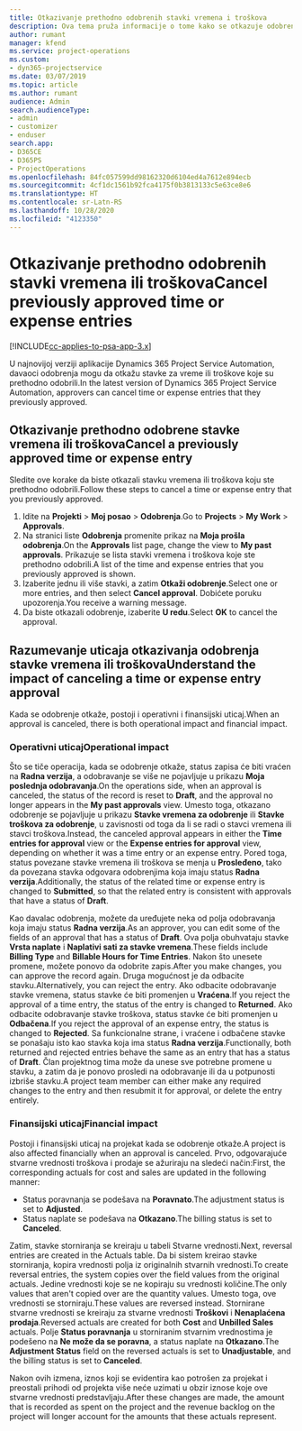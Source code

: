 ```yaml
---
title: Otkazivanje prethodno odobrenih stavki vremena i troškova
description: Ova tema pruža informacije o tome kako se otkazuje odobreno vreme projekta i transakcija troškova.
author: rumant
manager: kfend
ms.service: project-operations
ms.custom:
- dyn365-projectservice
ms.date: 03/07/2019
ms.topic: article
ms.author: rumant
audience: Admin
search.audienceType:
- admin
- customizer
- enduser
search.app:
- D365CE
- D365PS
- ProjectOperations
ms.openlocfilehash: 84fc057599dd98162320d6104ed4a7612e894ecb
ms.sourcegitcommit: 4cf1dc1561b92fca4175f0b3813133c5e63ce8e6
ms.translationtype: HT
ms.contentlocale: sr-Latn-RS
ms.lasthandoff: 10/28/2020
ms.locfileid: "4123350"
---
```

# <a name="cancel-previously-approved-time-or-expense-entries"></a><span data-ttu-id="b169e-103">Otkazivanje prethodno odobrenih stavki vremena ili troškova</span><span class="sxs-lookup"><span data-stu-id="b169e-103">Cancel previously approved time or expense entries</span></span>

[!INCLUDE[cc-applies-to-psa-app-3.x](../includes/cc-applies-to-psa-app-3x.md)]

<span data-ttu-id="b169e-104">U najnovijoj verziji aplikacije Dynamics 365 Project Service Automation, davaoci odobrenja mogu da otkažu stavke za vreme ili troškove koje su prethodno odobrili.</span><span class="sxs-lookup"><span data-stu-id="b169e-104">In the latest version of Dynamics 365 Project Service Automation, approvers can cancel time or expense entries that they previously approved.</span></span>

## <a name="cancel-a-previously-approved-time-or-expense-entry"></a><span data-ttu-id="b169e-105">Otkazivanje prethodno odobrene stavke vremena ili troškova</span><span class="sxs-lookup"><span data-stu-id="b169e-105">Cancel a previously approved time or expense entry</span></span>

<span data-ttu-id="b169e-106">Sledite ove korake da biste otkazali stavku vremena ili troškova koju ste prethodno odobrili.</span><span class="sxs-lookup"><span data-stu-id="b169e-106">Follow these steps to cancel a time or expense entry that you previously approved.</span></span>

1. <span data-ttu-id="b169e-107">Idite na **Projekti** \> **Moj posao** \> **Odobrenja**.</span><span class="sxs-lookup"><span data-stu-id="b169e-107">Go to **Projects** \> **My Work** \> **Approvals**.</span></span>
2. <span data-ttu-id="b169e-108">Na stranici liste **Odobrenja** promenite prikaz na **Moja prošla odobrenja**.</span><span class="sxs-lookup"><span data-stu-id="b169e-108">On the **Approvals** list page, change the view to **My past approvals**.</span></span> <span data-ttu-id="b169e-109">Prikazuje se lista stavki vremena i troškova koje ste prethodno odobrili.</span><span class="sxs-lookup"><span data-stu-id="b169e-109">A list of the time and expense entries that you previously approved is shown.</span></span>
3. <span data-ttu-id="b169e-110">Izaberite jednu ili više stavki, a zatim **Otkaži odobrenje**.</span><span class="sxs-lookup"><span data-stu-id="b169e-110">Select one or more entries, and then select **Cancel approval**.</span></span> <span data-ttu-id="b169e-111">Dobićete poruku upozorenja.</span><span class="sxs-lookup"><span data-stu-id="b169e-111">You receive a warning message.</span></span>
4. <span data-ttu-id="b169e-112">Da biste otkazali odobrenje, izaberite **U redu**.</span><span class="sxs-lookup"><span data-stu-id="b169e-112">Select **OK** to cancel the approval.</span></span>

## <a name="understand-the-impact-of-canceling-a-time-or-expense-entry-approval"></a><span data-ttu-id="b169e-113">Razumevanje uticaja otkazivanja odobrenja stavke vremena ili troškova</span><span class="sxs-lookup"><span data-stu-id="b169e-113">Understand the impact of canceling a time or expense entry approval</span></span>

<span data-ttu-id="b169e-114">Kada se odobrenje otkaže, postoji i operativni i finansijski uticaj.</span><span class="sxs-lookup"><span data-stu-id="b169e-114">When an approval is canceled, there is both operational impact and financial impact.</span></span>

### <a name="operational-impact"></a><span data-ttu-id="b169e-115">Operativni uticaj</span><span class="sxs-lookup"><span data-stu-id="b169e-115">Operational impact</span></span>

<span data-ttu-id="b169e-116">Što se tiče operacija, kada se odobrenje otkaže, status zapisa će biti vraćen na **Radna verzija**, a odobravanje se više ne pojavljuje u prikazu **Moja poslednja odobravanja**.</span><span class="sxs-lookup"><span data-stu-id="b169e-116">On the operations side, when an approval is canceled, the status of the record is reset to **Draft**, and the approval no longer appears in the **My past approvals** view.</span></span> <span data-ttu-id="b169e-117">Umesto toga, otkazano odobrenje se pojavljuje u prikazu **Stavke vremena za odobrenje** ili **Stavke troškova za odobrenje**, u zavisnosti od toga da li se radi o stavci vremena ili stavci troškova.</span><span class="sxs-lookup"><span data-stu-id="b169e-117">Instead, the canceled approval appears in either the **Time entries for approval** view or the **Expense entries for approval** view, depending on whether it was a time entry or an expense entry.</span></span> <span data-ttu-id="b169e-118">Pored toga, status povezane stavke vremena ili troškova se menja u **Prosleđeno**, tako da povezana stavka odgovara odobrenjima koja imaju status **Radna verzija**.</span><span class="sxs-lookup"><span data-stu-id="b169e-118">Additionally, the status of the related time or expense entry is changed to **Submitted**, so that the related entry is consistent with approvals that have a status of **Draft**.</span></span>

<span data-ttu-id="b169e-119">Kao davalac odobrenja, možete da uređujete neka od polja odobravanja koja imaju status **Radna verzija**.</span><span class="sxs-lookup"><span data-stu-id="b169e-119">As an approver, you can edit some of the fields of an approval that has a status of **Draft**.</span></span> <span data-ttu-id="b169e-120">Ova polja obuhvataju stavke **Vrsta naplate** i **Naplativi sati za stavke vremena**.</span><span class="sxs-lookup"><span data-stu-id="b169e-120">These fields include **Billing Type** and **Billable Hours for Time Entries**.</span></span> <span data-ttu-id="b169e-121">Nakon što unesete promene, možete ponovo da odobrite zapis.</span><span class="sxs-lookup"><span data-stu-id="b169e-121">After you make changes, you can approve the record again.</span></span> <span data-ttu-id="b169e-122">Druga mogućnost je da odbacite stavku.</span><span class="sxs-lookup"><span data-stu-id="b169e-122">Alternatively, you can reject the entry.</span></span> <span data-ttu-id="b169e-123">Ako odbacite odobravanje stavke vremena, status stavke će biti promenjen u **Vraćena**.</span><span class="sxs-lookup"><span data-stu-id="b169e-123">If you reject the approval of a time entry, the status of the entry is changed to **Returned**.</span></span> <span data-ttu-id="b169e-124">Ako odbacite odobravanje stavke troškova, status stavke će biti promenjen u **Odbačena**.</span><span class="sxs-lookup"><span data-stu-id="b169e-124">If you reject the approval of an expense entry, the status is changed to **Rejected**.</span></span> <span data-ttu-id="b169e-125">Sa funkcionalne strane, i vraćene i odbačene stavke se ponašaju isto kao stavka koja ima status **Radna verzija**.</span><span class="sxs-lookup"><span data-stu-id="b169e-125">Functionally, both returned and rejected entries behave the same as an entry that has a status of **Draft**.</span></span> <span data-ttu-id="b169e-126">Član projektnog tima može da unese sve potrebne promene u stavku, a zatim da je ponovo prosledi na odobravanje ili da u potpunosti izbriše stavku.</span><span class="sxs-lookup"><span data-stu-id="b169e-126">A project team member can either make any required changes to the entry and then resubmit it for approval, or delete the entry entirely.</span></span>

### <a name="financial-impact"></a><span data-ttu-id="b169e-127">Finansijski uticaj</span><span class="sxs-lookup"><span data-stu-id="b169e-127">Financial impact</span></span>

<span data-ttu-id="b169e-128">Postoji i finansijski uticaj na projekat kada se odobrenje otkaže.</span><span class="sxs-lookup"><span data-stu-id="b169e-128">A project is also affected financially when an approval is canceled.</span></span> <span data-ttu-id="b169e-129">Prvo, odgovarajuće stvarne vrednosti troškova i prodaje se ažuriraju na sledeći način:</span><span class="sxs-lookup"><span data-stu-id="b169e-129">First, the corresponding actuals for cost and sales are updated in the following manner:</span></span>

- <span data-ttu-id="b169e-130">Status poravnanja se podešava na **Poravnato**.</span><span class="sxs-lookup"><span data-stu-id="b169e-130">The adjustment status is set to **Adjusted**.</span></span>
- <span data-ttu-id="b169e-131">Status naplate se podešava na **Otkazano**.</span><span class="sxs-lookup"><span data-stu-id="b169e-131">The billing status is set to **Canceled**.</span></span>

<span data-ttu-id="b169e-132">Zatim, stavke storniranja se kreiraju u tabeli Stvarne vrednosti.</span><span class="sxs-lookup"><span data-stu-id="b169e-132">Next, reversal entries are created in the Actuals table.</span></span> <span data-ttu-id="b169e-133">Da bi sistem kreirao stavke storniranja, kopira vrednosti polja iz originalnih stvarnih vrednosti.</span><span class="sxs-lookup"><span data-stu-id="b169e-133">To create reversal entries, the system copies over the field values from the original actuals.</span></span> <span data-ttu-id="b169e-134">Jedine vrednosti koje se ne kopiraju su vrednosti količine.</span><span class="sxs-lookup"><span data-stu-id="b169e-134">The only values that aren't copied over are the quantity values.</span></span> <span data-ttu-id="b169e-135">Umesto toga, ove vrednosti se storniraju.</span><span class="sxs-lookup"><span data-stu-id="b169e-135">These values are reversed instead.</span></span> <span data-ttu-id="b169e-136">Stornirane stvarne vrednosti se kreiraju za stvarne vrednosti **Troškovi** i **Nenaplaćena prodaja**.</span><span class="sxs-lookup"><span data-stu-id="b169e-136">Reversed actuals are created for both **Cost** and **Unbilled Sales** actuals.</span></span> <span data-ttu-id="b169e-137">Polje **Status poravnanja** u storniranim stvarnim vrednostima je podešeno na **Ne može da se poravna**, a status naplate na **Otkazano**.</span><span class="sxs-lookup"><span data-stu-id="b169e-137">The **Adjustment Status** field on the reversed actuals is set to **Unadjustable**, and the billing status is set to **Canceled**.</span></span>

<span data-ttu-id="b169e-138">Nakon ovih izmena, iznos koji se evidentira kao potrošen za projekat i preostali prihodi od projekta više neće uzimati u obzir iznose koje ove stvarne vrednosti predstavljaju.</span><span class="sxs-lookup"><span data-stu-id="b169e-138">After these changes are made, the amount that is recorded as spent on the project and the revenue backlog on the project will longer account for the amounts that these actuals represent.</span></span>
